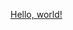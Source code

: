 <!-- Take me to [pookie](#pookie) -->


<!-- ### <a name="pookie"></a>www.google.com -->
<a href="http://example.com/" target="http://example.com/">Hello, world!</a>
